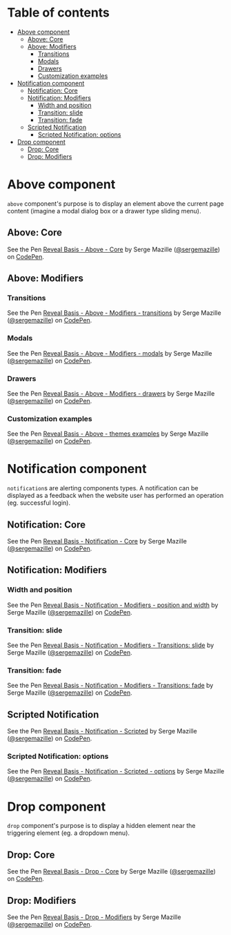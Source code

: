 Table of contents
=================

<!-- TOC depthFrom:1 depthTo:6 withLinks:1 updateOnSave:1 orderedList:0 -->

- [Above component](#above-component)
	- [Above: Core](#above-core)
	- [Above: Modifiers](#above-modifiers)
		- [Transitions](#transitions)
		- [Modals](#modals)
		- [Drawers](#drawers)
		- [Customization examples](#customization-examples)
- [Notification component](#notification-component)
	- [Notification: Core](#notification-core)
	- [Notification: Modifiers](#notification-modifiers)
		- [Width and position](#width-and-position)
		- [Transition: slide](#transition-slide)
		- [Transition: fade](#transition-fade)
	- [Scripted Notification](#scripted-notification)
		- [Scripted Notification: options](#scripted-notification-options)
- [Drop component](#drop-component)
	- [Drop: Core](#drop-core)
	- [Drop: Modifiers](#drop-modifiers)

<!-- /TOC -->

# Above component

`above` component's purpose is to display an element above the current page content (imagine a modal dialog box or a drawer type sliding menu).

## Above: Core
<p data-height="320" data-theme-id="0" data-slug-hash="MvENGb" data-default-tab="result" data-user="sergemazille" data-embed-version="2" data-pen-title="Reveal Basis - Above - Core" data-preview="true" class="codepen">See the Pen <a href="https://codepen.io/sergemazille/pen/MvENGb/">Reveal Basis - Above - Core</a> by Serge Mazille (<a href="https://codepen.io/sergemazille">@sergemazille</a>) on <a href="https://codepen.io">CodePen</a>.</p>
<script async src="https://production-assets.codepen.io/assets/embed/ei.js"></script>

## Above: Modifiers

### Transitions
<p data-height="320" data-theme-id="0" data-slug-hash="QMqXaJ" data-default-tab="result" data-user="sergemazille" data-embed-version="2" data-pen-title="Reveal Basis - Above - Modifiers - transitions" data-preview="true" class="codepen">See the Pen <a href="https://codepen.io/sergemazille/pen/QMqXaJ/">Reveal Basis - Above - Modifiers - transitions</a> by Serge Mazille (<a href="https://codepen.io/sergemazille">@sergemazille</a>) on <a href="https://codepen.io">CodePen</a>.</p>
<script async src="https://production-assets.codepen.io/assets/embed/ei.js"></script>

### Modals
<p data-height="320" data-theme-id="0" data-slug-hash="wqrLZQ" data-default-tab="result" data-user="sergemazille" data-embed-version="2" data-pen-title="Reveal Basis - Above - Modifiers - modals" data-preview="true" class="codepen">See the Pen <a href="https://codepen.io/sergemazille/pen/wqrLZQ/">Reveal Basis - Above - Modifiers - modals</a> by Serge Mazille (<a href="https://codepen.io/sergemazille">@sergemazille</a>) on <a href="https://codepen.io">CodePen</a>.</p>
<script async src="https://production-assets.codepen.io/assets/embed/ei.js"></script>

### Drawers
<p data-height="320" data-theme-id="0" data-slug-hash="KvXOrg" data-default-tab="result" data-user="sergemazille" data-embed-version="2" data-pen-title="Reveal Basis - Above - Modifiers - drawers" data-preview="true" class="codepen">See the Pen <a href="https://codepen.io/sergemazille/pen/KvXOrg/">Reveal Basis - Above - Modifiers - drawers</a> by Serge Mazille (<a href="https://codepen.io/sergemazille">@sergemazille</a>) on <a href="https://codepen.io">CodePen</a>.</p>
<script async src="https://production-assets.codepen.io/assets/embed/ei.js"></script>

### Customization examples
<p data-height="320" data-theme-id="0" data-slug-hash="gxXpxP" data-default-tab="result" data-user="sergemazille" data-embed-version="2" data-pen-title="Reveal Basis - Above - themes examples" data-preview="true" class="codepen">See the Pen <a href="https://codepen.io/sergemazille/pen/gxXpxP/">Reveal Basis - Above - themes examples</a> by Serge Mazille (<a href="https://codepen.io/sergemazille">@sergemazille</a>) on <a href="https://codepen.io">CodePen</a>.</p>
<script async src="https://production-assets.codepen.io/assets/embed/ei.js"></script>

# Notification component

`notification`s are alerting components types. A notification can be displayed as a feedback when the website user has performed an operation (eg. successful login).

## Notification: Core
<p data-height="320" data-theme-id="0" data-slug-hash="prajPL" data-default-tab="result" data-user="sergemazille" data-embed-version="2" data-pen-title="Reveal Basis - Notification - Core" data-preview="true" class="codepen">See the Pen <a href="https://codepen.io/sergemazille/pen/prajPL/">Reveal Basis - Notification - Core</a> by Serge Mazille (<a href="https://codepen.io/sergemazille">@sergemazille</a>) on <a href="https://codepen.io">CodePen</a>.</p>
<script async src="https://production-assets.codepen.io/assets/embed/ei.js"></script>

## Notification: Modifiers

### Width and position
<p data-height="320" data-theme-id="0" data-slug-hash="ZJryjq" data-default-tab="result" data-user="sergemazille" data-embed-version="2" data-pen-title="Reveal Basis - Notification - Modifiers - position and width" data-preview="true" class="codepen">See the Pen <a href="https://codepen.io/sergemazille/pen/ZJryjq/">Reveal Basis - Notification - Modifiers - position and width</a> by Serge Mazille (<a href="https://codepen.io/sergemazille">@sergemazille</a>) on <a href="https://codepen.io">CodePen</a>.</p>
<script async src="https://production-assets.codepen.io/assets/embed/ei.js"></script>

### Transition: slide
<p data-height="320" data-theme-id="0" data-slug-hash="OjQjJO" data-default-tab="result" data-user="sergemazille" data-embed-version="2" data-pen-title="Reveal Basis - Notification - Modifiers - Transitions: slide" data-preview="true" class="codepen">See the Pen <a href="https://codepen.io/sergemazille/pen/OjQjJO/">Reveal Basis - Notification - Modifiers - Transitions: slide</a> by Serge Mazille (<a href="https://codepen.io/sergemazille">@sergemazille</a>) on <a href="https://codepen.io">CodePen</a>.</p>
<script async src="https://production-assets.codepen.io/assets/embed/ei.js"></script>

### Transition: fade
<p data-height="320" data-theme-id="0" data-slug-hash="LjQjry" data-default-tab="result" data-user="sergemazille" data-embed-version="2" data-pen-title="Reveal Basis - Notification - Modifiers - Transitions: fade" data-preview="true" class="codepen">See the Pen <a href="https://codepen.io/sergemazille/pen/LjQjry/">Reveal Basis - Notification - Modifiers - Transitions: fade</a> by Serge Mazille (<a href="https://codepen.io/sergemazille">@sergemazille</a>) on <a href="https://codepen.io">CodePen</a>.</p>
<script async src="https://production-assets.codepen.io/assets/embed/ei.js"></script>

## Scripted Notification
<p data-height="320" data-theme-id="0" data-slug-hash="qXxpMr" data-default-tab="result" data-user="sergemazille" data-embed-version="2" data-pen-title="Reveal Basis - Notification - Scripted" data-preview="true" data-preview="true" class="codepen">See the Pen <a href="https://codepen.io/sergemazille/pen/qXxpMr/">Reveal Basis - Notification - Scripted</a> by Serge Mazille (<a href="https://codepen.io/sergemazille">@sergemazille</a>) on <a href="https://codepen.io">CodePen</a>.</p>
<script async src="https://production-assets.codepen.io/assets/embed/ei.js"></script>

### Scripted Notification: options
<p data-height="320" data-theme-id="0" data-slug-hash="yovQyo" data-default-tab="js, result" data-user="sergemazille" data-embed-version="2" data-pen-title="Reveal Basis - Notification - Scripted - options" data-preview="true" class="codepen">See the Pen <a href="https://codepen.io/sergemazille/pen/yovQyo/">Reveal Basis - Notification - Scripted - options</a> by Serge Mazille (<a href="https://codepen.io/sergemazille">@sergemazille</a>) on <a href="https://codepen.io">CodePen</a>.</p>
<script async src="https://production-assets.codepen.io/assets/embed/ei.js"></script>

# Drop component

`drop` component's purpose is to display a hidden element near the triggering element (eg. a dropdown menu).

## Drop: Core
<p data-height="320" data-theme-id="0" data-slug-hash="wqmymL" data-default-tab="result" data-user="sergemazille" data-embed-version="2" data-pen-title="Reveal Basis - Drop - Core" data-preview="true" class="codepen">See the Pen <a href="https://codepen.io/sergemazille/pen/wqmymL/">Reveal Basis - Drop - Core</a> by Serge Mazille (<a href="https://codepen.io/sergemazille">@sergemazille</a>) on <a href="https://codepen.io">CodePen</a>.</p>
<script async src="https://production-assets.codepen.io/assets/embed/ei.js"></script>

## Drop: Modifiers
<p data-height="320" data-theme-id="0" data-slug-hash="xLWWry" data-default-tab="result" data-user="sergemazille" data-embed-version="2" data-pen-title="Reveal Basis - Drop - Modifiers" data-preview="true" class="codepen">See the Pen <a href="https://codepen.io/sergemazille/pen/xLWWry/">Reveal Basis - Drop - Modifiers</a> by Serge Mazille (<a href="https://codepen.io/sergemazille">@sergemazille</a>) on <a href="https://codepen.io">CodePen</a>.</p>
<script async src="https://production-assets.codepen.io/assets/embed/ei.js"></script>

